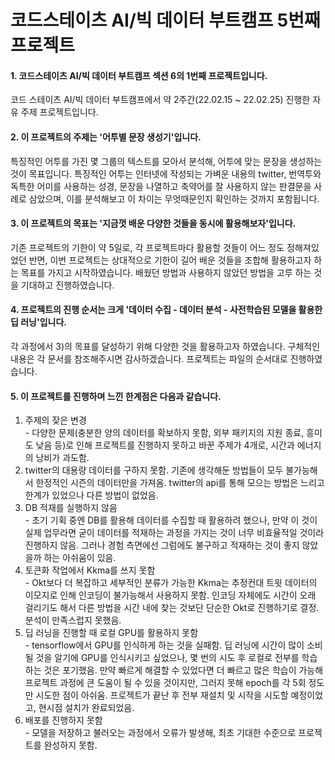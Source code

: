 # **코드스테이츠 AI/빅 데이터 부트캠프 5번째 프로젝트**

#### 1. 코드스테이츠 AI/빅 데이터 부트캠프 섹션 6의 1번째 프로젝트입니다.  
코드 스테이츠 AI/빅 데이터 부트캠프에서 약 2주간(22.02.15 ~ 22.02.25) 진행한 자유 주제 프로젝트입니다.

#### 2. 이 프로젝트의 주제는 '어투별 문장 생성기'입니다.  
특징적인 어투를 가진 몇 그룹의 텍스트를 모아서 분석해, 어투에 맞는 문장을 생성하는 것이 목표입니다. 특징적인 어투는 인터넷에 작성되는 가벼운 내용의 twitter, 번역투와 독특한 어미를 사용하는 성경, 문장을 나열하고 축약어를 잘 사용하지 않는 판결문을 사례로 삼았으며, 이를 분석해보고 이 차이는 무엇때문인지 확인하는 것까지 포함됩니다.

#### 3. 이 프로젝트의 목표는 '지금껏 배운 다양한 것들을 동시에 활용해보자'입니다.  
기존 프로젝트의 기한이 약 5일로, 각 프로젝트마다 활용할 것들이 어느 정도 정해져있었던 반면, 이번 프로젝트는 상대적으로 기한이 길어 배운 것들을 조합해 활용하고자 하는 목표를 가지고 시작하였습니다. 배웠던 방법과 사용하지 않았던 방법을 고루 하는 것을 기대하고 진행하였습니다.

#### 4. 프로젝트의 진행 순서는 크게 '데이터 수집 - 데이터 분석 - 사전학습된 모델을 활용한 딥 러닝'입니다.  
각 과정에서 3)의 목표를 달성하기 위해 다양한 것을 활용하고자 하였습니다. 구체적인 내용은 각 문서를 참조해주시면 감사하겠습니다. 프로젝트는 파일의 순서대로 진행하였습니다.

#### 5. 이 프로젝트를 진행하며 느낀 한계점은 다음과 같습니다.  
  1. 주제의 잦은 변경  
    - 다양한 문제(충분한 양의 데이터를 확보하지 못함, 외부 패키지의 지원 종료, 흥미도 낮음 등)로 인해 프로젝트를 진행하지 못하고 바꾼 주제가 4개로, 시간과 에너지의 낭비가 과도함.  
  2. twitter의 대용량 데이터를 구하지 못함. 기존에 생각해둔 방법들이 모두 불가능해서 한정적인 시즌의 데이터만을 가져옴. twitter의 api를 통해 모으는 방법은 느리고 한계가 있었으나 다른 방법이 없었음.  
  3. DB 적재를 실행하지 않음  
    - 초기 기획 중엔 DB를 활용해 데이터를 수집할 때 활용하려 했으나, 만약 이 것이 실제 업무라면 굳이 데이터를 적재하는 과정을 가지는 것이 너무 비효율적일 것이라 진행하지 않음. 그러나 경험 측면에선 그럼에도 불구하고 적재하는 것이 좋지 않았을까 하는 아쉬움이 있음.
  4. 토큰화 작업에서 Kkma를 쓰지 못함  
    - Okt보다 더 복잡하고 세부적인 분류가 가능한 Kkma는 추정컨대 트윗 데이터의 이모지로 인해 인코딩이 불가능해서 사용하지 못함. 인코딩 자체에도 시간이 오래 걸리기도 해서 다른 방법을 시간 내에 찾는 것보단 단순한 Okt로 진행하기로 결정. 분석이 만족스럽지 못했음.
  5. 딥 러닝을 진행할 때 로컬 GPU를 활용하지 못함  
    - tensorflow에서 GPU를 인식하게 하는 것을 실패함. 딥 러닝에 시간이 많이 소비될 것을 알기에 GPU를 인식시키고 싶었으나, 몇 번의 시도 후 로컬로 전부를 학습하는 것은 포기했음. 만약 빠르게 해결할 수 있었다면 더 빠르고 많은 학습이 가능해 프로젝트 과정에 큰 도움이 될 수 있을 것이지만, 그러지 못해 epoch를 각 5회 정도만 시도한 점이 아쉬움. 프로젝트가 끝난 후 전부 재설치 및 시작을 시도할 예정이었고, 현시점 설치가 완료되었음.
  6. 배포를 진행하지 못함  
    - 모델을 저장하고 불러오는 과정에서 오류가 발생해, 최초 기대한 수준으로 프로젝트를 완성하지 못함.
